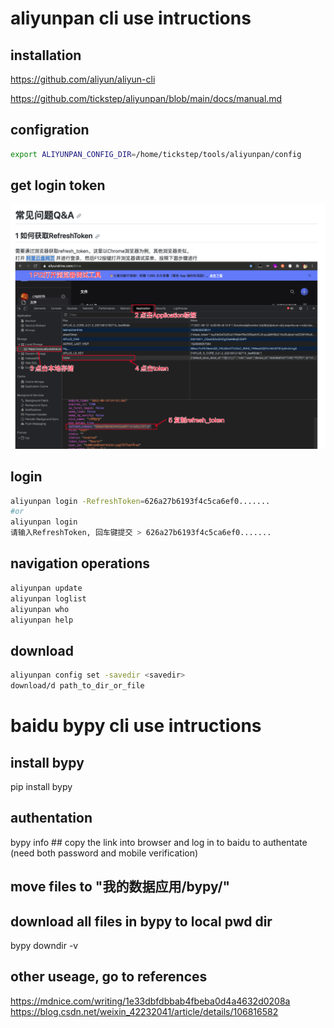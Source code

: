 # aliyunpan cli use intructions
## installation
https://github.com/aliyun/aliyun-cli

https://github.com/tickstep/aliyunpan/blob/main/docs/manual.md

## configration
```bash
export ALIYUNPAN_CONFIG_DIR=/home/tickstep/tools/aliyunpan/config
```
## get login token
![get refreshtoken](get_token.jpg)

## login
```bash
aliyunpan login -RefreshToken=626a27b6193f4c5ca6ef0.......
#or
aliyunpan login
请输入RefreshToken, 回车键提交 > 626a27b6193f4c5ca6ef0.......
```
## navigation operations
```bash
aliyunpan update
aliyunpan loglist
aliyunpan who
aliyunpan help
```
## download
```bash
aliyunpan config set -savedir <savedir>
download/d path_to_dir_or_file
```
# baidu bypy cli use intructions
## install bypy
pip install bypy
## authentation
bypy info ## copy the link into browser and log in to baidu to authentate (need both password and mobile verification)
## move files to "我的数据应用/bypy/"
## download all files in bypy to local pwd dir
bypy downdir -v

## other useage, go to references
https://mdnice.com/writing/1e33dbfdbbab4fbeba0d4a4632d0208a
https://blog.csdn.net/weixin_42232041/article/details/106816582
